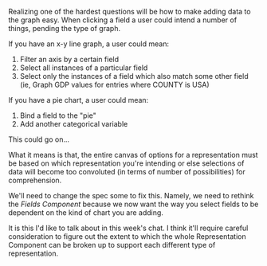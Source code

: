 Realizing one of the hardest questions will be how to make adding data to the graph easy. When clicking a field a user could intend a number of things, pending the type of graph.

If you have an x-y line graph, a user could mean:

1. Filter an axis by a certain field
2. Select all instances of a particular field
3. Select only the instances of a field which also match some other field (ie, Graph GDP values for entries where COUNTY is USA)

If you have a pie chart, a user could mean:

1. Bind a field to the "pie"
2. Add another categorical variable

This could go on...

What it means is that, the entire canvas of options for a representation must be based on which representation you're intending or else selections of data will become too convoluted (in terms of number of possibilities) for comprehension.

We'll need to change the spec some to fix this. Namely, we need to rethink the _Fields Component_ because we now want the way you select fields to be dependent on the kind of chart you are adding. 

It is this I'd like to talk about in this week's chat. I think it'll require careful consideration to figure out the extent to which the whole Representation Component can be broken up to support each different type of representation.

